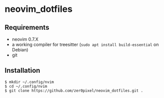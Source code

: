 # neovim_dotfiles

## Requirements

* neovim 0.7.X
* a working compiler for treesitter (`sudo apt install build-essential` on Debian)
* git

## Installation

```
$ mkdir ~/.config/nvim
$ cd ~/.config/nvim
$ git clone https://github.com/zer0pixel/neovim_dotfiles.git .
```
